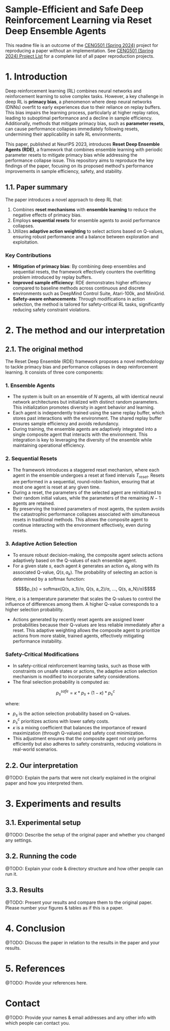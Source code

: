 # Sample-Efficient and Safe Deep Reinforcement Learning via Reset Deep Ensemble Agents

This readme file is an outcome of the [CENG501 (Spring 2024)](https://ceng.metu.edu.tr/~skalkan/DL/) project for reproducing a paper without an implementation. See [CENG501 (Spring 2024) Project List](https://github.com/CENG501-Projects/CENG501-Fall2024) for a complete list of all paper reproduction projects.

# 1. Introduction

Deep reinforcement learning (RL) combines neural networks and reinforcement learning to solve complex tasks. However, a key challenge in deep RL is **primacy bias**, a phenomenon where deep neural networks (DNNs) overfit to early experiences due to their reliance on replay buffers. This bias impairs the learning process, particularly at higher replay ratios, leading to suboptimal performance and a decline in sample efficiency. Additionally, methods that mitigate primacy bias, such as **parameter resets**, can cause performance collapses immediately following resets, undermining their applicability in safe RL environments.

This paper, published at NeurIPS 2023, introduces **Reset Deep Ensemble Agents (RDE)**, a framework that combines ensemble learning with periodic parameter resets to mitigate primacy bias while addressing the performance collapse issue. This repository aims to reproduce the key findings of the paper, focusing on its proposed method's performance improvements in sample efficiency, safety, and stability.

## 1.1. Paper summary

The paper introduces a novel approach to deep RL that:
1. Combines **reset mechanisms** with **ensemble learning** to reduce the negative effects of primacy bias.
2. Employs **sequential resets** for ensemble agents to avoid performance collapses.
3. Utilizes **adaptive action weighting** to select actions based on Q-values, ensuring robust performance and a balance between exploration and exploitation.

### Key Contributions
- **Mitigation of primacy bias**: By combining deep ensembles and sequential resets, the framework effectively counters the overfitting problem introduced by replay buffers.
- **Improved sample efficiency**: RDE demonstrates higher efficiency compared to baseline methods across continuous and discrete environments such as DeepMind Control Suite, Atari-100k, and MiniGrid.
- **Safety-aware enhancements**: Through modifications in action selection, the method is tailored for safety-critical RL tasks, significantly reducing safety constraint violations.

# 2. The method and our interpretation

## 2.1. The original method

The Reset Deep Ensemble (RDE) framework proposes a novel methodology to tackle primacy bias and performance collapses in deep reinforcement learning. It consists of three core components:

### 1. **Ensemble Agents**
   - The system is built on an ensemble of $N$ agents, all with identical neural network architectures but initialized with distinct random parameters. This initialization promotes diversity in agent behavior and learning.
   - Each agent is independently trained using the same replay buffer, which stores past interactions with the environment. The shared replay buffer ensures sample efficiency and avoids redundancy.
   - During training, the ensemble agents are adaptively integrated into a single composite agent that interacts with the environment. This integration is key to leveraging the diversity of the ensemble while maintaining operational efficiency.

### 2. **Sequential Resets**
   - The framework introduces a staggered reset mechanism, where each agent in the ensemble undergoes a reset at fixed intervals $T_{reset}$. Resets are performed in a sequential, round-robin fashion, ensuring that at most one agent is reset at any given time.
   - During a reset, the parameters of the selected agent are reinitialized to their random initial values, while the parameters of the remaining $N-1$ agents are retained.
   - By preserving the trained parameters of most agents, the system avoids the catastrophic performance collapses associated with simultaneous resets in traditional methods. This allows the composite agent to continue interacting with the environment effectively, even during resets.

### 3. **Adaptive Action Selection**
   - To ensure robust decision-making, the composite agent selects actions adaptively based on the Q-values of each ensemble agent.
   - For a given state $s$, each agent $k$ generates an action $a_k$ along with its associated Q-value, $Q(s, a_k)$. The probability of selecting an action is determined by a softmax function:
```math
$$p_{s} = softmax(Q(s, a_1)/α, Q(s, a_2)/α, ..., Q(s, a_N)/α)$$
```
Here, $α$ is a temperature parameter that scales the Q-values to control the influence of differences among them. A higher Q-value corresponds to a higher selection probability.
   - Actions generated by recently reset agents are assigned lower probabilities because their Q-values are less reliable immediately after a reset. This adaptive weighting allows the composite agent to prioritize actions from more stable, trained agents, effectively mitigating performance instability.

### Safety-Critical Modifications
   - In safety-critical reinforcement learning tasks, such as those with constraints on unsafe states or actions, the adaptive action selection mechanism is modified to incorporate safety considerations.
   - The final selection probability is computed as:
```math
p^{safe}_{s} = κ * p_{s} + (1 - κ) * p^{c}_{s}
```
 where:
 -  $p_s$  is the action selection probability based on Q-values.
 -  $p^{c}_{s}$ prioritizes actions with lower safety costs.
 -  $κ$ is a mixing coefficient that balances the importance of reward maximization (through Q-values) and safety cost minimization.
 - This adjustment ensures that the composite agent not only performs efficiently but also adheres to safety constraints, reducing violations in real-world scenarios.

## 2.2. Our interpretation

@TODO: Explain the parts that were not clearly explained in the original paper and how you interpreted them.

# 3. Experiments and results

## 3.1. Experimental setup

@TODO: Describe the setup of the original paper and whether you changed any settings.

## 3.2. Running the code

@TODO: Explain your code & directory structure and how other people can run it.

## 3.3. Results

@TODO: Present your results and compare them to the original paper. Please number your figures & tables as if this is a paper.

# 4. Conclusion

@TODO: Discuss the paper in relation to the results in the paper and your results.

# 5. References

@TODO: Provide your references here.

# Contact

@TODO: Provide your names & email addresses and any other info with which people can contact you.
